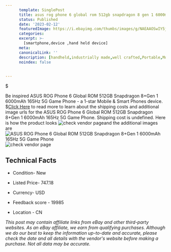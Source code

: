 ```yaml
---
      template: SinglePost
      title: asus rog phone 6 global rom 512gb snapdragon 8 gen 1 6000mah 165hz 5g game phone
      status: Published
      date: '2023-02-12'
      featuredImage: https://i.ebayimg.com/thumbs/images/g/NAEAAOSwIY5jUUUj/s-l225.jpg
      categories: 
      excerpt: >-
        [smartphone,device ,hand held device]
      meta:
      canonicalLink: ''
      description: [handheld,industrially made,well crafted,Portable,Mobile,Compact,Convenient,Lightweight,Maneuverable,Man-portable,Miniature,Carriable,Hand-held,Light,Holdable,Transportable,Mobile device,Pocket-sized,On-the-go,Wireless,Cordless,Compact size,Convenient size, smartphone,device ,hand held device]
      noindex: false
      
        
---
```

$

Be inspired ASUS ROG Phone 6 Global ROM 512GB Snapdragon 8+Gen 1 6000mAh 165Hz 5G Game Phone - a 1-star Mobile & Smart Phones device.
$[Click Here](https://www.ebay.com/itm/204098470367?hash=item2f853781df%3Ag%3ANAEAAOSwIY5jUUUj&mkevt=1&mkcid=1&mkrid=711-53200-19255-0&campid=%253CePNCampaignId%253E&customid=%253CreferenceId%253E&toolid=10049) to read more to learn about the shipping costs and additional image urls for the ASUS ROG Phone 6 Global ROM 512GB Snapdragon 8+Gen 1 6000mAh 165Hz 5G Game Phone. Shipping cost is undefined. Here is how the product looks ![check vendor page](https://i.ebayimg.com/thumbs/images/g/NAEAAOSwIY5jUUUj/s-l225.jpg)and the additional images are![ASUS ROG Phone 6 Global ROM 512GB Snapdragon 8+Gen 1 6000mAh 165Hz 5G Game Phone](https://i.ebayimg.com/images/g/NAEAAOSwIY5jUUUj/s-l960.jpg)![check vendor page](https://origin-galleryplus.ebayimg.com/ws/web/204098470367_2_0_1/225x225.jpg,https://origin-galleryplus.ebayimg.com/ws/web/204098470367_3_0_1/225x225.jpg,https://origin-galleryplus.ebayimg.com/ws/web/204098470367_4_0_1/225x225.jpg,https://origin-galleryplus.ebayimg.com/ws/web/204098470367_5_0_1/225x225.jpg,https://origin-galleryplus.ebayimg.com/ws/web/204098470367_6_0_1/225x225.jpg,https://origin-galleryplus.ebayimg.com/ws/web/204098470367_7_0_1/225x225.jpg,https://origin-galleryplus.ebayimg.com/ws/web/204098470367_8_0_1/225x225.jpg,https://origin-galleryplus.ebayimg.com/ws/web/204098470367_9_0_1/225x225.jpg,https://origin-galleryplus.ebayimg.com/ws/web/204098470367_10_0_1/225x225.jpg,https://origin-galleryplus.ebayimg.com/ws/web/204098470367_11_0_1/225x225.jpg,https://origin-galleryplus.ebayimg.com/ws/web/204098470367_12_0_1/225x225.jpg)



 ## Technical Facts 



     
      

 - Condition- New 


      

 - Listed Price- 747.18 


      

 - Currency- USD 


      

 - Feedback score - 19985 


      

 - Location - CN 


      
      

 *_This post may contain affiliate links from eBay and other third-party websites. As an eBay affiliate, we earn from qualifying purchases. Although we do our best to keep the information up-to-date and accurate, please check the date and all details with the vendor's website before making a purchase. Not all data may be accurate._*






